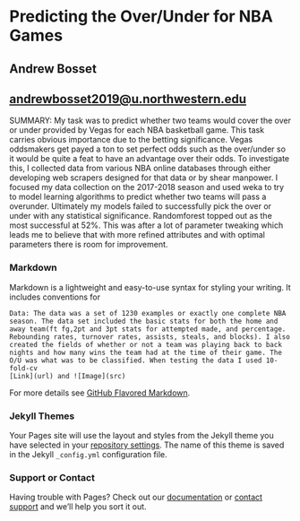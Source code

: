 # Predicting the Over/Under for NBA Games 
## Andrew Bosset 
## andrewbosset2019@u.northwestern.edu

SUMMARY: My task was to predict whether two teams would cover the over or under provided by Vegas for each NBA basketball game. This task carries obvious importance due to the betting significance.  Vegas oddsmakers get payed a ton to set perfect odds such as the over/under so it would be quite a feat to have an advantage over their odds. 
	To investigate this, I collected data from various NBA online databases through either developing web scrapers designed for that data or by shear manpower. I focused my data collection on the 2017-2018 season and used weka to try to model learning algorithms to predict whether two teams will pass a overunder. Ultimately my models failed to successfully pick the over or under with any statistical significance. Randomforest topped out as the most successful at 52%. This was after a lot of parameter tweaking which leads me to believe that with more refined attributes and with optimal parameters there is room for improvement.


### Markdown

Markdown is a lightweight and easy-to-use syntax for styling your writing. It includes conventions for

```
Data: The data was a set of 1230 examples or exactly one complete NBA season. The data set included the basic stats for both the home and away team(ft fg,2pt and 3pt stats for attempted made, and percentage. Rebounding rates, turnover rates, assists, steals, and blocks). I also created the fields of whether or not a team was playing back to back nights and how many wins the team had at the time of their game. The O/U was what was to be classified. When testing the data I used 10-fold-cv
[Link](url) and ![Image](src)
```

For more details see [GitHub Flavored Markdown](https://guides.github.com/features/mastering-markdown/).

### Jekyll Themes

Your Pages site will use the layout and styles from the Jekyll theme you have selected in your [repository settings](https://github.com/acbosset/https-github.com-andrewbosset-349final/settings). The name of this theme is saved in the Jekyll `_config.yml` configuration file.

### Support or Contact

Having trouble with Pages? Check out our [documentation](https://help.github.com/categories/github-pages-basics/) or [contact support](https://github.com/contact) and we’ll help you sort it out.
